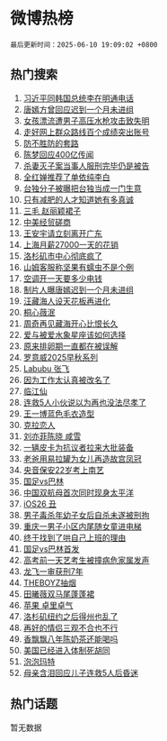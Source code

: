 # 微博热榜

`最后更新时间：2025-06-10 19:09:02 +0800`

## 热门搜索

1. [习近平同韩国总统李在明通电话](https://m.weibo.cn/search?containerid=100103type%3D1%26t%3D10%26q%3D%23%E4%B9%A0%E8%BF%91%E5%B9%B3%E5%90%8C%E9%9F%A9%E5%9B%BD%E6%80%BB%E7%BB%9F%E6%9D%8E%E5%9C%A8%E6%98%8E%E9%80%9A%E7%94%B5%E8%AF%9D%23&stream_entry_id=51&isnewpage=1&extparam=seat%3D1%26q%3D%2523%25E4%25B9%25A0%25E8%25BF%2591%25E5%25B9%25B3%25E5%2590%258C%25E9%259F%25A9%25E5%259B%25BD%25E6%2580%25BB%25E7%25BB%259F%25E6%259D%258E%25E5%259C%25A8%25E6%2598%258E%25E9%2580%259A%25E7%2594%25B5%25E8%25AF%259D%2523%26dgr%3D0%26cate%3D10103%26c_type%3D51%26pos%3D0%26filter_type%3Drealtimehot%26stream_entry_id%3D51%26display_time%3D1749553741%26pre_seqid%3D17495537412930055465)
1. [唐嫣方曾回应迟到一个月未进组](https://m.weibo.cn/search?containerid=100103type%3D1%26t%3D10%26q%3D%23%E5%94%90%E5%AB%A3%E6%96%B9%E6%9B%BE%E5%9B%9E%E5%BA%94%E8%BF%9F%E5%88%B0%E4%B8%80%E4%B8%AA%E6%9C%88%E6%9C%AA%E8%BF%9B%E7%BB%84%23&stream_entry_id=31&isnewpage=1&extparam=seat%3D1%26realpos%3D1%26band_rank%3D1%26cate%3D5001%26pos%3D0%26stream_entry_id%3D31%26flag%3D1%26lcate%3D5001%26q%3D%2523%25E5%2594%2590%25E5%25AB%25A3%25E6%2596%25B9%25E6%259B%25BE%25E5%259B%259E%25E5%25BA%2594%25E8%25BF%259F%25E5%2588%25B0%25E4%25B8%2580%25E4%25B8%25AA%25E6%259C%2588%25E6%259C%25AA%25E8%25BF%259B%25E7%25BB%2584%2523%26c_type%3D31%26filter_type%3Drealtimehot%26dgr%3D0%26display_time%3D1749553741%26pre_seqid%3D17495537412930055465)
1. [女孩漂流遭男子高压水枪攻击致失明](https://m.weibo.cn/search?containerid=100103type%3D1%26t%3D10%26q%3D%23%E5%A5%B3%E5%AD%A9%E6%BC%82%E6%B5%81%E9%81%AD%E7%94%B7%E5%AD%90%E9%AB%98%E5%8E%8B%E6%B0%B4%E6%9E%AA%E6%94%BB%E5%87%BB%E8%87%B4%E5%A4%B1%E6%98%8E%23&stream_entry_id=31&isnewpage=1&extparam=seat%3D1%26realpos%3D2%26band_rank%3D2%26cate%3D5001%26pos%3D1%26stream_entry_id%3D31%26flag%3D0%26lcate%3D5001%26q%3D%2523%25E5%25A5%25B3%25E5%25AD%25A9%25E6%25BC%2582%25E6%25B5%2581%25E9%2581%25AD%25E7%2594%25B7%25E5%25AD%2590%25E9%25AB%2598%25E5%258E%258B%25E6%25B0%25B4%25E6%259E%25AA%25E6%2594%25BB%25E5%2587%25BB%25E8%2587%25B4%25E5%25A4%25B1%25E6%2598%258E%2523%26c_type%3D31%26filter_type%3Drealtimehot%26dgr%3D0%26display_time%3D1749553741%26pre_seqid%3D17495537412930055465)
1. [走好网上群众路线百个成绩突出账号](https://m.weibo.cn/search?containerid=100103type%3D1%26t%3D10%26q%3D%23%E8%B5%B0%E5%A5%BD%E7%BD%91%E4%B8%8A%E7%BE%A4%E4%BC%97%E8%B7%AF%E7%BA%BF%E7%99%BE%E4%B8%AA%E6%88%90%E7%BB%A9%E7%AA%81%E5%87%BA%E8%B4%A6%E5%8F%B7%23&stream_entry_id=31&isnewpage=1&extparam=seat%3D1%26realpos%3D3%26band_rank%3D3%26cate%3D5001%26pos%3D2%26stream_entry_id%3D31%26flag%3D0%26lcate%3D5001%26q%3D%2523%25E8%25B5%25B0%25E5%25A5%25BD%25E7%25BD%2591%25E4%25B8%258A%25E7%25BE%25A4%25E4%25BC%2597%25E8%25B7%25AF%25E7%25BA%25BF%25E7%2599%25BE%25E4%25B8%25AA%25E6%2588%2590%25E7%25BB%25A9%25E7%25AA%2581%25E5%2587%25BA%25E8%25B4%25A6%25E5%258F%25B7%2523%26c_type%3D31%26filter_type%3Drealtimehot%26dgr%3D0%26display_time%3D1749553741%26pre_seqid%3D17495537412930055465)
1. [防不胜防的套路](https://m.weibo.cn/search?containerid=100103type%3D1%26t%3D10%26q%3D%23%E9%98%B2%E4%B8%8D%E8%83%9C%E9%98%B2%E7%9A%84%E5%A5%97%E8%B7%AF%23&stream_entry_id=31&isnewpage=1&extparam=seat%3D1%26q%3D%2523%25E9%2598%25B2%25E4%25B8%258D%25E8%2583%259C%25E9%2598%25B2%25E7%259A%2584%25E5%25A5%2597%25E8%25B7%25AF%2523%26band_rank%3D4%26topic_ad%3D1%26adid%3D289416%26pos%3D3%26stream_entry_id%3D31%26is_ad_pos%3D1%26lcate%3D5001%26c_type%3D31%26cate%3D5001%26filter_type%3Drealtimehot%26dgr%3D0%26display_time%3D1749553741%26pre_seqid%3D17495537412930055465)
1. [陈梦回应400亿传闻](https://m.weibo.cn/search?containerid=100103type%3D1%26t%3D10%26q%3D%23%E9%99%88%E6%A2%A6%E5%9B%9E%E5%BA%94400%E4%BA%BF%E4%BC%A0%E9%97%BB%23&stream_entry_id=31&isnewpage=1&extparam=seat%3D1%26realpos%3D4%26band_rank%3D4%26cate%3D5001%26pos%3D4%26stream_entry_id%3D31%26flag%3D0%26lcate%3D5001%26q%3D%2523%25E9%2599%2588%25E6%25A2%25A6%25E5%259B%259E%25E5%25BA%2594400%25E4%25BA%25BF%25E4%25BC%25A0%25E9%2597%25BB%2523%26c_type%3D31%26filter_type%3Drealtimehot%26dgr%3D0%26display_time%3D1749553741%26pre_seqid%3D17495537412930055465)
1. [杀妻灭子案当事人服刑完毕仍是被告](https://m.weibo.cn/search?containerid=100103type%3D1%26t%3D10%26q%3D%23%E6%9D%80%E5%A6%BB%E7%81%AD%E5%AD%90%E6%A1%88%E5%BD%93%E4%BA%8B%E4%BA%BA%E6%9C%8D%E5%88%91%E5%AE%8C%E6%AF%95%E4%BB%8D%E6%98%AF%E8%A2%AB%E5%91%8A%23&stream_entry_id=31&isnewpage=1&extparam=seat%3D1%26realpos%3D5%26band_rank%3D5%26cate%3D5001%26pos%3D5%26stream_entry_id%3D31%26flag%3D0%26lcate%3D5001%26q%3D%2523%25E6%259D%2580%25E5%25A6%25BB%25E7%2581%25AD%25E5%25AD%2590%25E6%25A1%2588%25E5%25BD%2593%25E4%25BA%258B%25E4%25BA%25BA%25E6%259C%258D%25E5%2588%2591%25E5%25AE%258C%25E6%25AF%2595%25E4%25BB%258D%25E6%2598%25AF%25E8%25A2%25AB%25E5%2591%258A%2523%26c_type%3D31%26filter_type%3Drealtimehot%26dgr%3D0%26display_time%3D1749553741%26pre_seqid%3D17495537412930055465)
1. [全红婵推荐了单依纯李白](https://m.weibo.cn/search?containerid=100103type%3D1%26t%3D10%26q%3D%23%E5%85%A8%E7%BA%A2%E5%A9%B5%E6%8E%A8%E8%8D%90%E4%BA%86%E5%8D%95%E4%BE%9D%E7%BA%AF%E6%9D%8E%E7%99%BD%23&stream_entry_id=31&isnewpage=1&extparam=seat%3D1%26realpos%3D6%26band_rank%3D6%26cate%3D5001%26pos%3D6%26stream_entry_id%3D31%26flag%3D1%26lcate%3D5001%26q%3D%2523%25E5%2585%25A8%25E7%25BA%25A2%25E5%25A9%25B5%25E6%258E%25A8%25E8%258D%2590%25E4%25BA%2586%25E5%258D%2595%25E4%25BE%259D%25E7%25BA%25AF%25E6%259D%258E%25E7%2599%25BD%2523%26c_type%3D31%26filter_type%3Drealtimehot%26dgr%3D0%26display_time%3D1749553741%26pre_seqid%3D17495537412930055465)
1. [台独分子被曝把台独当成一门生意](https://m.weibo.cn/search?containerid=100103type%3D1%26t%3D10%26q%3D%23%E5%8F%B0%E7%8B%AC%E5%88%86%E5%AD%90%E8%A2%AB%E6%9B%9D%E6%8A%8A%E5%8F%B0%E7%8B%AC%E5%BD%93%E6%88%90%E4%B8%80%E9%97%A8%E7%94%9F%E6%84%8F%23&stream_entry_id=31&isnewpage=1&extparam=seat%3D1%26realpos%3D7%26band_rank%3D7%26cate%3D5001%26pos%3D7%26stream_entry_id%3D31%26flag%3D1%26lcate%3D5001%26q%3D%2523%25E5%258F%25B0%25E7%258B%25AC%25E5%2588%2586%25E5%25AD%2590%25E8%25A2%25AB%25E6%259B%259D%25E6%258A%258A%25E5%258F%25B0%25E7%258B%25AC%25E5%25BD%2593%25E6%2588%2590%25E4%25B8%2580%25E9%2597%25A8%25E7%2594%259F%25E6%2584%258F%2523%26c_type%3D31%26filter_type%3Drealtimehot%26dgr%3D0%26display_time%3D1749553741%26pre_seqid%3D17495537412930055465)
1. [只有减肥的人才知道她有多真诚](https://m.weibo.cn/search?containerid=100103type%3D1%26t%3D10%26q%3D%E5%8F%AA%E6%9C%89%E5%87%8F%E8%82%A5%E7%9A%84%E4%BA%BA%E6%89%8D%E7%9F%A5%E9%81%93%E5%A5%B9%E6%9C%89%E5%A4%9A%E7%9C%9F%E8%AF%9A&stream_entry_id=31&isnewpage=1&extparam=seat%3D1%26realpos%3D8%26band_rank%3D8%26cate%3D5001%26pos%3D8%26stream_entry_id%3D31%26flag%3D0%26lcate%3D5001%26q%3D%25E5%258F%25AA%25E6%259C%2589%25E5%2587%258F%25E8%2582%25A5%25E7%259A%2584%25E4%25BA%25BA%25E6%2589%258D%25E7%259F%25A5%25E9%2581%2593%25E5%25A5%25B9%25E6%259C%2589%25E5%25A4%259A%25E7%259C%259F%25E8%25AF%259A%26c_type%3D31%26filter_type%3Drealtimehot%26dgr%3D0%26display_time%3D1749553741%26pre_seqid%3D17495537412930055465)
1. [三毛 赵丽颖裙子](https://m.weibo.cn/search?containerid=100103type%3D1%26t%3D10%26q%3D%E4%B8%89%E6%AF%9B+%E8%B5%B5%E4%B8%BD%E9%A2%96%E8%A3%99%E5%AD%90&stream_entry_id=31&isnewpage=1&extparam=seat%3D1%26realpos%3D9%26band_rank%3D9%26cate%3D5001%26pos%3D9%26stream_entry_id%3D31%26flag%3D0%26lcate%3D5001%26q%3D%25E4%25B8%2589%25E6%25AF%259B%2520%25E8%25B5%25B5%25E4%25B8%25BD%25E9%25A2%2596%25E8%25A3%2599%25E5%25AD%2590%26c_type%3D31%26filter_type%3Drealtimehot%26dgr%3D0%26display_time%3D1749553741%26pre_seqid%3D17495537412930055465)
1. [中美经贸磋商](https://m.weibo.cn/search?containerid=100103type%3D1%26t%3D10%26q%3D%23%E4%B8%AD%E7%BE%8E%E7%BB%8F%E8%B4%B8%E7%A3%8B%E5%95%86%23&stream_entry_id=31&isnewpage=1&extparam=seat%3D1%26realpos%3D10%26band_rank%3D10%26cate%3D5001%26pos%3D10%26stream_entry_id%3D31%26flag%3D0%26lcate%3D5001%26q%3D%2523%25E4%25B8%25AD%25E7%25BE%258E%25E7%25BB%258F%25E8%25B4%25B8%25E7%25A3%258B%25E5%2595%2586%2523%26c_type%3D31%26filter_type%3Drealtimehot%26dgr%3D0%26display_time%3D1749553741%26pre_seqid%3D17495537412930055465)
1. [王安宇请立刻离开广东](https://m.weibo.cn/search?containerid=100103type%3D1%26t%3D10%26q%3D%E7%8E%8B%E5%AE%89%E5%AE%87%E8%AF%B7%E7%AB%8B%E5%88%BB%E7%A6%BB%E5%BC%80%E5%B9%BF%E4%B8%9C&stream_entry_id=31&isnewpage=1&extparam=seat%3D1%26realpos%3D11%26band_rank%3D11%26cate%3D5001%26pos%3D11%26stream_entry_id%3D31%26flag%3D2%26lcate%3D5001%26q%3D%25E7%258E%258B%25E5%25AE%2589%25E5%25AE%2587%25E8%25AF%25B7%25E7%25AB%258B%25E5%2588%25BB%25E7%25A6%25BB%25E5%25BC%2580%25E5%25B9%25BF%25E4%25B8%259C%26c_type%3D31%26filter_type%3Drealtimehot%26dgr%3D0%26display_time%3D1749553741%26pre_seqid%3D17495537412930055465)
1. [上海月薪27000一天的花销](https://m.weibo.cn/search?containerid=100103type%3D1%26t%3D10%26q%3D%E4%B8%8A%E6%B5%B7%E6%9C%88%E8%96%AA27000%E4%B8%80%E5%A4%A9%E7%9A%84%E8%8A%B1%E9%94%80&stream_entry_id=31&isnewpage=1&extparam=seat%3D1%26realpos%3D12%26band_rank%3D12%26cate%3D5001%26pos%3D12%26stream_entry_id%3D31%26flag%3D2%26lcate%3D5001%26q%3D%25E4%25B8%258A%25E6%25B5%25B7%25E6%259C%2588%25E8%2596%25AA27000%25E4%25B8%2580%25E5%25A4%25A9%25E7%259A%2584%25E8%258A%25B1%25E9%2594%2580%26c_type%3D31%26filter_type%3Drealtimehot%26dgr%3D0%26display_time%3D1749553741%26pre_seqid%3D17495537412930055465)
1. [洛杉矶市中心彻底疯了](https://m.weibo.cn/search?containerid=100103type%3D1%26t%3D10%26q%3D%E6%B4%9B%E6%9D%89%E7%9F%B6%E5%B8%82%E4%B8%AD%E5%BF%83%E5%BD%BB%E5%BA%95%E7%96%AF%E4%BA%86&stream_entry_id=31&isnewpage=1&extparam=seat%3D1%26realpos%3D13%26band_rank%3D13%26cate%3D5001%26pos%3D13%26stream_entry_id%3D31%26flag%3D0%26lcate%3D5001%26q%3D%25E6%25B4%259B%25E6%259D%2589%25E7%259F%25B6%25E5%25B8%2582%25E4%25B8%25AD%25E5%25BF%2583%25E5%25BD%25BB%25E5%25BA%2595%25E7%2596%25AF%25E4%25BA%2586%26c_type%3D31%26filter_type%3Drealtimehot%26dgr%3D0%26display_time%3D1749553741%26pre_seqid%3D17495537412930055465)
1. [山姆客服称坚果有蠕虫不是个例](https://m.weibo.cn/search?containerid=100103type%3D1%26t%3D10%26q%3D%23%E5%B1%B1%E5%A7%86%E5%AE%A2%E6%9C%8D%E7%A7%B0%E5%9D%9A%E6%9E%9C%E6%9C%89%E8%A0%95%E8%99%AB%E4%B8%8D%E6%98%AF%E4%B8%AA%E4%BE%8B%23&stream_entry_id=31&isnewpage=1&extparam=seat%3D1%26realpos%3D14%26band_rank%3D14%26cate%3D5001%26pos%3D14%26stream_entry_id%3D31%26flag%3D1%26lcate%3D5001%26q%3D%2523%25E5%25B1%25B1%25E5%25A7%2586%25E5%25AE%25A2%25E6%259C%258D%25E7%25A7%25B0%25E5%259D%259A%25E6%259E%259C%25E6%259C%2589%25E8%25A0%2595%25E8%2599%25AB%25E4%25B8%258D%25E6%2598%25AF%25E4%25B8%25AA%25E4%25BE%258B%2523%26c_type%3D31%26filter_type%3Drealtimehot%26dgr%3D0%26display_time%3D1749553741%26pre_seqid%3D17495537412930055465)
1. [空调开一天要多少电钱](https://m.weibo.cn/search?containerid=100103type%3D1%26t%3D10%26q%3D%23%E7%A9%BA%E8%B0%83%E5%BC%80%E4%B8%80%E5%A4%A9%E8%A6%81%E5%A4%9A%E5%B0%91%E7%94%B5%E9%92%B1%23&stream_entry_id=31&isnewpage=1&extparam=seat%3D1%26realpos%3D15%26band_rank%3D15%26cate%3D5001%26pos%3D15%26stream_entry_id%3D31%26flag%3D1%26q%3D%2523%25E7%25A9%25BA%25E8%25B0%2583%25E5%25BC%2580%25E4%25B8%2580%25E5%25A4%25A9%25E8%25A6%2581%25E5%25A4%259A%25E5%25B0%2591%25E7%2594%25B5%25E9%2592%25B1%2523%26is_ai_ask%3D1%26lcate%3D5001%26c_type%3D31%26filter_type%3Drealtimehot%26dgr%3D0%26display_time%3D1749553741%26pre_seqid%3D17495537412930055465)
1. [制片人曝唐嫣迟到一个月未进组](https://m.weibo.cn/search?containerid=100103type%3D1%26t%3D10%26q%3D%23%E5%88%B6%E7%89%87%E4%BA%BA%E6%9B%9D%E5%94%90%E5%AB%A3%E8%BF%9F%E5%88%B0%E4%B8%80%E4%B8%AA%E6%9C%88%E6%9C%AA%E8%BF%9B%E7%BB%84%23&stream_entry_id=31&isnewpage=1&extparam=seat%3D1%26realpos%3D16%26band_rank%3D16%26cate%3D5001%26pos%3D16%26stream_entry_id%3D31%26flag%3D2%26lcate%3D5001%26q%3D%2523%25E5%2588%25B6%25E7%2589%2587%25E4%25BA%25BA%25E6%259B%259D%25E5%2594%2590%25E5%25AB%25A3%25E8%25BF%259F%25E5%2588%25B0%25E4%25B8%2580%25E4%25B8%25AA%25E6%259C%2588%25E6%259C%25AA%25E8%25BF%259B%25E7%25BB%2584%2523%26c_type%3D31%26filter_type%3Drealtimehot%26dgr%3D0%26display_time%3D1749553741%26pre_seqid%3D17495537412930055465)
1. [汪藏海人设天花板再进化](https://m.weibo.cn/search?containerid=100103type%3D1%26t%3D10%26q%3D%E6%B1%AA%E8%97%8F%E6%B5%B7%E4%BA%BA%E8%AE%BE%E5%A4%A9%E8%8A%B1%E6%9D%BF%E5%86%8D%E8%BF%9B%E5%8C%96&stream_entry_id=31&isnewpage=1&extparam=seat%3D1%26realpos%3D17%26band_rank%3D17%26cate%3D5001%26pos%3D17%26stream_entry_id%3D31%26flag%3D1%26lcate%3D5001%26q%3D%25E6%25B1%25AA%25E8%2597%258F%25E6%25B5%25B7%25E4%25BA%25BA%25E8%25AE%25BE%25E5%25A4%25A9%25E8%258A%25B1%25E6%259D%25BF%25E5%2586%258D%25E8%25BF%259B%25E5%258C%2596%26c_type%3D31%26filter_type%3Drealtimehot%26dgr%3D0%26display_time%3D1749553741%26pre_seqid%3D17495537412930055465)
1. [桐心薇泯](https://m.weibo.cn/search?containerid=100103type%3D1%26t%3D10%26q%3D%E6%A1%90%E5%BF%83%E8%96%87%E6%B3%AF&stream_entry_id=31&isnewpage=1&extparam=seat%3D1%26realpos%3D18%26band_rank%3D18%26cate%3D5001%26pos%3D18%26stream_entry_id%3D31%26flag%3D1%26lcate%3D5001%26q%3D%25E6%25A1%2590%25E5%25BF%2583%25E8%2596%2587%25E6%25B3%25AF%26c_type%3D31%26filter_type%3Drealtimehot%26dgr%3D0%26display_time%3D1749553741%26pre_seqid%3D17495537412930055465)
1. [周奇再见藏海开心比恨长久](https://m.weibo.cn/search?containerid=100103type%3D1%26t%3D10%26q%3D%E5%91%A8%E5%A5%87%E5%86%8D%E8%A7%81%E8%97%8F%E6%B5%B7%E5%BC%80%E5%BF%83%E6%AF%94%E6%81%A8%E9%95%BF%E4%B9%85&stream_entry_id=31&isnewpage=1&extparam=seat%3D1%26realpos%3D19%26band_rank%3D19%26cate%3D5001%26pos%3D19%26stream_entry_id%3D31%26flag%3D1%26lcate%3D5001%26q%3D%25E5%2591%25A8%25E5%25A5%2587%25E5%2586%258D%25E8%25A7%2581%25E8%2597%258F%25E6%25B5%25B7%25E5%25BC%2580%25E5%25BF%2583%25E6%25AF%2594%25E6%2581%25A8%25E9%2595%25BF%25E4%25B9%2585%26c_type%3D31%26filter_type%3Drealtimehot%26dgr%3D0%26display_time%3D1749553741%26pre_seqid%3D17495537412930055465)
1. [爱与被爱水象星座该如何选择](https://m.weibo.cn/search?containerid=100103type%3D1%26t%3D10%26q%3D%E7%88%B1%E4%B8%8E%E8%A2%AB%E7%88%B1%E6%B0%B4%E8%B1%A1%E6%98%9F%E5%BA%A7%E8%AF%A5%E5%A6%82%E4%BD%95%E9%80%89%E6%8B%A9&stream_entry_id=31&isnewpage=1&extparam=seat%3D1%26realpos%3D20%26band_rank%3D20%26cate%3D5001%26pos%3D20%26stream_entry_id%3D31%26flag%3D1%26q%3D%25E7%2588%25B1%25E4%25B8%258E%25E8%25A2%25AB%25E7%2588%25B1%25E6%25B0%25B4%25E8%25B1%25A1%25E6%2598%259F%25E5%25BA%25A7%25E8%25AF%25A5%25E5%25A6%2582%25E4%25BD%2595%25E9%2580%2589%25E6%258B%25A9%26is_ai_ask%3D1%26lcate%3D5001%26c_type%3D31%26filter_type%3Drealtimehot%26dgr%3D0%26display_time%3D1749553741%26pre_seqid%3D17495537412930055465)
1. [原来排卵期一直都在被误解](https://m.weibo.cn/search?containerid=100103type%3D1%26t%3D10%26q%3D%E5%8E%9F%E6%9D%A5%E6%8E%92%E5%8D%B5%E6%9C%9F%E4%B8%80%E7%9B%B4%E9%83%BD%E5%9C%A8%E8%A2%AB%E8%AF%AF%E8%A7%A3&stream_entry_id=31&isnewpage=1&extparam=seat%3D1%26realpos%3D21%26band_rank%3D21%26cate%3D5001%26pos%3D21%26stream_entry_id%3D31%26flag%3D2%26lcate%3D5001%26q%3D%25E5%258E%259F%25E6%259D%25A5%25E6%258E%2592%25E5%258D%25B5%25E6%259C%259F%25E4%25B8%2580%25E7%259B%25B4%25E9%2583%25BD%25E5%259C%25A8%25E8%25A2%25AB%25E8%25AF%25AF%25E8%25A7%25A3%26c_type%3D31%26filter_type%3Drealtimehot%26dgr%3D0%26display_time%3D1749553741%26pre_seqid%3D17495537412930055465)
1. [罗意威2025早秋系列](https://m.weibo.cn/search?containerid=100103type%3D1%26t%3D10%26q%3D%23%E7%BD%97%E6%84%8F%E5%A8%812025%E6%97%A9%E7%A7%8B%E7%B3%BB%E5%88%97%23&stream_entry_id=31&isnewpage=1&extparam=seat%3D1%26realpos%3D22%26band_rank%3D22%26cate%3D5001%26pos%3D22%26stream_entry_id%3D31%26flag%3D1%26lcate%3D5001%26q%3D%2523%25E7%25BD%2597%25E6%2584%258F%25E5%25A8%25812025%25E6%2597%25A9%25E7%25A7%258B%25E7%25B3%25BB%25E5%2588%2597%2523%26c_type%3D31%26filter_type%3Drealtimehot%26dgr%3D0%26display_time%3D1749553741%26pre_seqid%3D17495537412930055465)
1. [Labubu 张飞](https://m.weibo.cn/search?containerid=100103type%3D1%26t%3D10%26q%3DLabubu+%E5%BC%A0%E9%A3%9E&stream_entry_id=31&isnewpage=1&extparam=seat%3D1%26realpos%3D23%26band_rank%3D23%26cate%3D5001%26pos%3D23%26stream_entry_id%3D31%26flag%3D0%26lcate%3D5001%26q%3DLabubu%2520%25E5%25BC%25A0%25E9%25A3%259E%26c_type%3D31%26filter_type%3Drealtimehot%26dgr%3D0%26display_time%3D1749553741%26pre_seqid%3D17495537412930055465)
1. [因为工作太认真被改名了](https://m.weibo.cn/search?containerid=100103type%3D1%26t%3D10%26q%3D%E5%9B%A0%E4%B8%BA%E5%B7%A5%E4%BD%9C%E5%A4%AA%E8%AE%A4%E7%9C%9F%E8%A2%AB%E6%94%B9%E5%90%8D%E4%BA%86&stream_entry_id=31&isnewpage=1&extparam=seat%3D1%26realpos%3D24%26band_rank%3D24%26cate%3D5001%26pos%3D24%26stream_entry_id%3D31%26flag%3D1%26lcate%3D5001%26q%3D%25E5%259B%25A0%25E4%25B8%25BA%25E5%25B7%25A5%25E4%25BD%259C%25E5%25A4%25AA%25E8%25AE%25A4%25E7%259C%259F%25E8%25A2%25AB%25E6%2594%25B9%25E5%2590%258D%25E4%25BA%2586%26c_type%3D31%26filter_type%3Drealtimehot%26dgr%3D0%26display_time%3D1749553741%26pre_seqid%3D17495537412930055465)
1. [临江仙](https://m.weibo.cn/search?containerid=100103type%3D1%26t%3D10%26q%3D%E4%B8%B4%E6%B1%9F%E4%BB%99&stream_entry_id=31&isnewpage=1&extparam=seat%3D1%26realpos%3D25%26band_rank%3D25%26cate%3D5001%26pos%3D25%26stream_entry_id%3D31%26flag%3D1%26lcate%3D5001%26q%3D%25E4%25B8%25B4%25E6%25B1%259F%25E4%25BB%2599%26c_type%3D31%26filter_type%3Drealtimehot%26dgr%3D0%26display_time%3D1749553741%26pre_seqid%3D17495537412930055465)
1. [连救5人小伙说以为再也没法尽孝了](https://m.weibo.cn/search?containerid=100103type%3D1%26t%3D10%26q%3D%23%E8%BF%9E%E6%95%915%E4%BA%BA%E5%B0%8F%E4%BC%99%E8%AF%B4%E4%BB%A5%E4%B8%BA%E5%86%8D%E4%B9%9F%E6%B2%A1%E6%B3%95%E5%B0%BD%E5%AD%9D%E4%BA%86%23&stream_entry_id=31&isnewpage=1&extparam=seat%3D1%26realpos%3D26%26band_rank%3D26%26cate%3D5001%26pos%3D26%26stream_entry_id%3D31%26flag%3D1%26lcate%3D5001%26q%3D%2523%25E8%25BF%259E%25E6%2595%25915%25E4%25BA%25BA%25E5%25B0%258F%25E4%25BC%2599%25E8%25AF%25B4%25E4%25BB%25A5%25E4%25B8%25BA%25E5%2586%258D%25E4%25B9%259F%25E6%25B2%25A1%25E6%25B3%2595%25E5%25B0%25BD%25E5%25AD%259D%25E4%25BA%2586%2523%26c_type%3D31%26filter_type%3Drealtimehot%26dgr%3D0%26display_time%3D1749553741%26pre_seqid%3D17495537412930055465)
1. [王一博蓝色毛衣造型](https://m.weibo.cn/search?containerid=100103type%3D1%26t%3D10%26q%3D%23%E7%8E%8B%E4%B8%80%E5%8D%9A%E8%93%9D%E8%89%B2%E6%AF%9B%E8%A1%A3%E9%80%A0%E5%9E%8B%23&stream_entry_id=31&isnewpage=1&extparam=seat%3D1%26realpos%3D27%26band_rank%3D27%26cate%3D5001%26pos%3D27%26stream_entry_id%3D31%26flag%3D1%26lcate%3D5001%26q%3D%2523%25E7%258E%258B%25E4%25B8%2580%25E5%258D%259A%25E8%2593%259D%25E8%2589%25B2%25E6%25AF%259B%25E8%25A1%25A3%25E9%2580%25A0%25E5%259E%258B%2523%26c_type%3D31%26filter_type%3Drealtimehot%26dgr%3D0%26display_time%3D1749553741%26pre_seqid%3D17495537412930055465)
1. [克拉恋人](https://m.weibo.cn/search?containerid=100103type%3D1%26t%3D10%26q%3D%E5%85%8B%E6%8B%89%E6%81%8B%E4%BA%BA&stream_entry_id=31&isnewpage=1&extparam=seat%3D1%26realpos%3D28%26band_rank%3D28%26cate%3D5001%26pos%3D28%26stream_entry_id%3D31%26flag%3D0%26lcate%3D5001%26q%3D%25E5%2585%258B%25E6%258B%2589%25E6%2581%258B%25E4%25BA%25BA%26c_type%3D31%26filter_type%3Drealtimehot%26dgr%3D0%26display_time%3D1749553741%26pre_seqid%3D17495537412930055465)
1. [刘亦菲陈晓 咸雪](https://m.weibo.cn/search?containerid=100103type%3D1%26t%3D10%26q%3D%E5%88%98%E4%BA%A6%E8%8F%B2%E9%99%88%E6%99%93+%E5%92%B8%E9%9B%AA&stream_entry_id=31&isnewpage=1&extparam=seat%3D1%26realpos%3D29%26band_rank%3D29%26cate%3D5001%26pos%3D29%26stream_entry_id%3D31%26flag%3D0%26lcate%3D5001%26q%3D%25E5%2588%2598%25E4%25BA%25A6%25E8%258F%25B2%25E9%2599%2588%25E6%2599%2593%2520%25E5%2592%25B8%25E9%259B%25AA%26c_type%3D31%26filter_type%3Drealtimehot%26dgr%3D0%26display_time%3D1749553741%26pre_seqid%3D17495537412930055465)
1. [一辆皮卡为抗议者拉来大批装备](https://m.weibo.cn/search?containerid=100103type%3D1%26t%3D10%26q%3D%E4%B8%80%E8%BE%86%E7%9A%AE%E5%8D%A1%E4%B8%BA%E6%8A%97%E8%AE%AE%E8%80%85%E6%8B%89%E6%9D%A5%E5%A4%A7%E6%89%B9%E8%A3%85%E5%A4%87&stream_entry_id=31&isnewpage=1&extparam=seat%3D1%26realpos%3D30%26band_rank%3D30%26cate%3D5001%26pos%3D30%26stream_entry_id%3D31%26flag%3D1%26lcate%3D5001%26q%3D%25E4%25B8%2580%25E8%25BE%2586%25E7%259A%25AE%25E5%258D%25A1%25E4%25B8%25BA%25E6%258A%2597%25E8%25AE%25AE%25E8%2580%2585%25E6%258B%2589%25E6%259D%25A5%25E5%25A4%25A7%25E6%2589%25B9%25E8%25A3%2585%25E5%25A4%2587%26c_type%3D31%26filter_type%3Drealtimehot%26dgr%3D0%26display_time%3D1749553741%26pre_seqid%3D17495537412930055465)
1. [老爸用易拉罐为女儿再造故宫凤冠](https://m.weibo.cn/search?containerid=100103type%3D1%26t%3D10%26q%3D%23%E8%80%81%E7%88%B8%E7%94%A8%E6%98%93%E6%8B%89%E7%BD%90%E4%B8%BA%E5%A5%B3%E5%84%BF%E5%86%8D%E9%80%A0%E6%95%85%E5%AE%AB%E5%87%A4%E5%86%A0%23&stream_entry_id=31&isnewpage=1&extparam=seat%3D1%26realpos%3D31%26band_rank%3D31%26cate%3D5001%26pos%3D31%26stream_entry_id%3D31%26flag%3D32768%26lcate%3D5001%26q%3D%2523%25E8%2580%2581%25E7%2588%25B8%25E7%2594%25A8%25E6%2598%2593%25E6%258B%2589%25E7%25BD%2590%25E4%25B8%25BA%25E5%25A5%25B3%25E5%2584%25BF%25E5%2586%258D%25E9%2580%25A0%25E6%2595%2585%25E5%25AE%25AB%25E5%2587%25A4%25E5%2586%25A0%2523%26c_type%3D31%26filter_type%3Drealtimehot%26dgr%3D0%26display_time%3D1749553741%26pre_seqid%3D17495537412930055465)
1. [央音保安22岁考上南艺](https://m.weibo.cn/search?containerid=100103type%3D1%26t%3D10%26q%3D%23%E5%A4%AE%E9%9F%B3%E4%BF%9D%E5%AE%8922%E5%B2%81%E8%80%83%E4%B8%8A%E5%8D%97%E8%89%BA%23&stream_entry_id=31&isnewpage=1&extparam=seat%3D1%26realpos%3D32%26band_rank%3D32%26cate%3D5001%26pos%3D32%26stream_entry_id%3D31%26flag%3D1%26lcate%3D5001%26q%3D%2523%25E5%25A4%25AE%25E9%259F%25B3%25E4%25BF%259D%25E5%25AE%258922%25E5%25B2%2581%25E8%2580%2583%25E4%25B8%258A%25E5%258D%2597%25E8%2589%25BA%2523%26c_type%3D31%26filter_type%3Drealtimehot%26dgr%3D0%26display_time%3D1749553741%26pre_seqid%3D17495537412930055465)
1. [国足vs巴林](https://m.weibo.cn/search?containerid=100103type%3D1%26t%3D10%26q%3D%23%E5%9B%BD%E8%B6%B3vs%E5%B7%B4%E6%9E%97%23&stream_entry_id=31&isnewpage=1&extparam=seat%3D1%26realpos%3D33%26band_rank%3D33%26cate%3D5001%26pos%3D33%26stream_entry_id%3D31%26flag%3D1%26lcate%3D5001%26q%3D%2523%25E5%259B%25BD%25E8%25B6%25B3vs%25E5%25B7%25B4%25E6%259E%2597%2523%26c_type%3D31%26filter_type%3Drealtimehot%26dgr%3D0%26display_time%3D1749553741%26pre_seqid%3D17495537412930055465)
1. [中国双航母首次同时现身太平洋](https://m.weibo.cn/search?containerid=100103type%3D1%26t%3D10%26q%3D%23%E4%B8%AD%E5%9B%BD%E5%8F%8C%E8%88%AA%E6%AF%8D%E9%A6%96%E6%AC%A1%E5%90%8C%E6%97%B6%E7%8E%B0%E8%BA%AB%E5%A4%AA%E5%B9%B3%E6%B4%8B%23&stream_entry_id=31&isnewpage=1&extparam=seat%3D1%26realpos%3D34%26band_rank%3D34%26cate%3D5001%26pos%3D34%26stream_entry_id%3D31%26flag%3D0%26lcate%3D5001%26q%3D%2523%25E4%25B8%25AD%25E5%259B%25BD%25E5%258F%258C%25E8%2588%25AA%25E6%25AF%258D%25E9%25A6%2596%25E6%25AC%25A1%25E5%2590%258C%25E6%2597%25B6%25E7%258E%25B0%25E8%25BA%25AB%25E5%25A4%25AA%25E5%25B9%25B3%25E6%25B4%258B%2523%26c_type%3D31%26filter_type%3Drealtimehot%26dgr%3D0%26display_time%3D1749553741%26pre_seqid%3D17495537412930055465)
1. [iOS26 丑](https://m.weibo.cn/search?containerid=100103type%3D1%26t%3D10%26q%3DiOS26+%E4%B8%91&stream_entry_id=31&isnewpage=1&extparam=seat%3D1%26realpos%3D35%26band_rank%3D35%26cate%3D5001%26pos%3D35%26stream_entry_id%3D31%26flag%3D0%26lcate%3D5001%26q%3DiOS26%2520%25E4%25B8%2591%26c_type%3D31%26filter_type%3Drealtimehot%26dgr%3D0%26display_time%3D1749553741%26pre_seqid%3D17495537412930055465)
1. [男子毒杀年幼子女后自杀未遂被刑拘](https://m.weibo.cn/search?containerid=100103type%3D1%26t%3D10%26q%3D%23%E7%94%B7%E5%AD%90%E6%AF%92%E6%9D%80%E5%B9%B4%E5%B9%BC%E5%AD%90%E5%A5%B3%E5%90%8E%E8%87%AA%E6%9D%80%E6%9C%AA%E9%81%82%E8%A2%AB%E5%88%91%E6%8B%98%23&stream_entry_id=31&isnewpage=1&extparam=seat%3D1%26realpos%3D36%26band_rank%3D36%26cate%3D5001%26pos%3D36%26stream_entry_id%3D31%26flag%3D0%26lcate%3D5001%26q%3D%2523%25E7%2594%25B7%25E5%25AD%2590%25E6%25AF%2592%25E6%259D%2580%25E5%25B9%25B4%25E5%25B9%25BC%25E5%25AD%2590%25E5%25A5%25B3%25E5%2590%258E%25E8%2587%25AA%25E6%259D%2580%25E6%259C%25AA%25E9%2581%2582%25E8%25A2%25AB%25E5%2588%2591%25E6%258B%2598%2523%26c_type%3D31%26filter_type%3Drealtimehot%26dgr%3D0%26display_time%3D1749553741%26pre_seqid%3D17495537412930055465)
1. [重庆一男子小区内尾随女童进电梯](https://m.weibo.cn/search?containerid=100103type%3D1%26t%3D10%26q%3D%23%E9%87%8D%E5%BA%86%E4%B8%80%E7%94%B7%E5%AD%90%E5%B0%8F%E5%8C%BA%E5%86%85%E5%B0%BE%E9%9A%8F%E5%A5%B3%E7%AB%A5%E8%BF%9B%E7%94%B5%E6%A2%AF%23&stream_entry_id=31&isnewpage=1&extparam=seat%3D1%26realpos%3D37%26band_rank%3D37%26cate%3D5001%26pos%3D37%26stream_entry_id%3D31%26flag%3D0%26lcate%3D5001%26q%3D%2523%25E9%2587%258D%25E5%25BA%2586%25E4%25B8%2580%25E7%2594%25B7%25E5%25AD%2590%25E5%25B0%258F%25E5%258C%25BA%25E5%2586%2585%25E5%25B0%25BE%25E9%259A%258F%25E5%25A5%25B3%25E7%25AB%25A5%25E8%25BF%259B%25E7%2594%25B5%25E6%25A2%25AF%2523%26c_type%3D31%26filter_type%3Drealtimehot%26dgr%3D0%26display_time%3D1749553741%26pre_seqid%3D17495537412930055465)
1. [终于找到了哄自己上班的理由](https://m.weibo.cn/search?containerid=100103type%3D1%26t%3D10%26q%3D%E7%BB%88%E4%BA%8E%E6%89%BE%E5%88%B0%E4%BA%86%E5%93%84%E8%87%AA%E5%B7%B1%E4%B8%8A%E7%8F%AD%E7%9A%84%E7%90%86%E7%94%B1&stream_entry_id=31&isnewpage=1&extparam=seat%3D1%26realpos%3D38%26band_rank%3D38%26cate%3D5001%26pos%3D38%26stream_entry_id%3D31%26flag%3D1%26lcate%3D5001%26q%3D%25E7%25BB%2588%25E4%25BA%258E%25E6%2589%25BE%25E5%2588%25B0%25E4%25BA%2586%25E5%2593%2584%25E8%2587%25AA%25E5%25B7%25B1%25E4%25B8%258A%25E7%258F%25AD%25E7%259A%2584%25E7%2590%2586%25E7%2594%25B1%26c_type%3D31%26filter_type%3Drealtimehot%26dgr%3D0%26display_time%3D1749553741%26pre_seqid%3D17495537412930055465)
1. [国足vs巴林首发](https://m.weibo.cn/search?containerid=100103type%3D1%26t%3D10%26q%3D%23%E5%9B%BD%E8%B6%B3vs%E5%B7%B4%E6%9E%97%E9%A6%96%E5%8F%91%23&stream_entry_id=31&isnewpage=1&extparam=seat%3D1%26realpos%3D39%26band_rank%3D39%26cate%3D5001%26pos%3D39%26stream_entry_id%3D31%26flag%3D1%26lcate%3D5001%26q%3D%2523%25E5%259B%25BD%25E8%25B6%25B3vs%25E5%25B7%25B4%25E6%259E%2597%25E9%25A6%2596%25E5%258F%2591%2523%26c_type%3D31%26filter_type%3Drealtimehot%26dgr%3D0%26display_time%3D1749553741%26pre_seqid%3D17495537412930055465)
1. [高考前一天艺考生被撞病危家属发声](https://m.weibo.cn/search?containerid=100103type%3D1%26t%3D10%26q%3D%E9%AB%98%E8%80%83%E5%89%8D%E4%B8%80%E5%A4%A9%E8%89%BA%E8%80%83%E7%94%9F%E8%A2%AB%E6%92%9E%E7%97%85%E5%8D%B1%E5%AE%B6%E5%B1%9E%E5%8F%91%E5%A3%B0&stream_entry_id=31&isnewpage=1&extparam=seat%3D1%26realpos%3D40%26band_rank%3D40%26cate%3D5001%26pos%3D40%26stream_entry_id%3D31%26flag%3D1%26lcate%3D5001%26q%3D%25E9%25AB%2598%25E8%2580%2583%25E5%2589%258D%25E4%25B8%2580%25E5%25A4%25A9%25E8%2589%25BA%25E8%2580%2583%25E7%2594%259F%25E8%25A2%25AB%25E6%2592%259E%25E7%2597%2585%25E5%258D%25B1%25E5%25AE%25B6%25E5%25B1%259E%25E5%258F%2591%25E5%25A3%25B0%26c_type%3D31%26filter_type%3Drealtimehot%26dgr%3D0%26display_time%3D1749553741%26pre_seqid%3D17495537412930055465)
1. [龙飞一审获刑7年](https://m.weibo.cn/search?containerid=100103type%3D1%26t%3D10%26q%3D%23%E9%BE%99%E9%A3%9E%E4%B8%80%E5%AE%A1%E8%8E%B7%E5%88%917%E5%B9%B4%23&stream_entry_id=31&isnewpage=1&extparam=seat%3D1%26realpos%3D41%26band_rank%3D41%26cate%3D5001%26pos%3D41%26stream_entry_id%3D31%26flag%3D1%26lcate%3D5001%26q%3D%2523%25E9%25BE%2599%25E9%25A3%259E%25E4%25B8%2580%25E5%25AE%25A1%25E8%258E%25B7%25E5%2588%25917%25E5%25B9%25B4%2523%26c_type%3D31%26filter_type%3Drealtimehot%26dgr%3D0%26display_time%3D1749553741%26pre_seqid%3D17495537412930055465)
1. [THEBOYZ抽烟](https://m.weibo.cn/search?containerid=100103type%3D1%26t%3D10%26q%3D%23THEBOYZ%E6%8A%BD%E7%83%9F%23&stream_entry_id=31&isnewpage=1&extparam=seat%3D1%26realpos%3D42%26band_rank%3D42%26cate%3D5001%26pos%3D42%26stream_entry_id%3D31%26flag%3D0%26lcate%3D5001%26q%3D%2523THEBOYZ%25E6%258A%25BD%25E7%2583%259F%2523%26c_type%3D31%26filter_type%3Drealtimehot%26dgr%3D0%26display_time%3D1749553741%26pre_seqid%3D17495537412930055465)
1. [田曦薇双马尾蓬蓬裙](https://m.weibo.cn/search?containerid=100103type%3D1%26t%3D10%26q%3D%23%E7%94%B0%E6%9B%A6%E8%96%87%E5%8F%8C%E9%A9%AC%E5%B0%BE%E8%93%AC%E8%93%AC%E8%A3%99%23&stream_entry_id=31&isnewpage=1&extparam=seat%3D1%26realpos%3D43%26band_rank%3D43%26cate%3D5001%26pos%3D43%26stream_entry_id%3D31%26flag%3D0%26lcate%3D5001%26q%3D%2523%25E7%2594%25B0%25E6%259B%25A6%25E8%2596%2587%25E5%258F%258C%25E9%25A9%25AC%25E5%25B0%25BE%25E8%2593%25AC%25E8%2593%25AC%25E8%25A3%2599%2523%26c_type%3D31%26filter_type%3Drealtimehot%26dgr%3D0%26display_time%3D1749553741%26pre_seqid%3D17495537412930055465)
1. [苹果 卓里卓气](https://m.weibo.cn/search?containerid=100103type%3D1%26t%3D10%26q%3D%E8%8B%B9%E6%9E%9C+%E5%8D%93%E9%87%8C%E5%8D%93%E6%B0%94&stream_entry_id=31&isnewpage=1&extparam=seat%3D1%26realpos%3D44%26band_rank%3D44%26cate%3D5001%26pos%3D44%26stream_entry_id%3D31%26flag%3D0%26lcate%3D5001%26q%3D%25E8%258B%25B9%25E6%259E%259C%2520%25E5%258D%2593%25E9%2587%258C%25E5%258D%2593%25E6%25B0%2594%26c_type%3D31%26filter_type%3Drealtimehot%26dgr%3D0%26display_time%3D1749553741%26pre_seqid%3D17495537412930055465)
1. [洛杉矶纽约之后得州也乱了](https://m.weibo.cn/search?containerid=100103type%3D1%26t%3D10%26q%3D%23%E6%B4%9B%E6%9D%89%E7%9F%B6%E7%BA%BD%E7%BA%A6%E4%B9%8B%E5%90%8E%E5%BE%97%E5%B7%9E%E4%B9%9F%E4%B9%B1%E4%BA%86%23&stream_entry_id=31&isnewpage=1&extparam=seat%3D1%26realpos%3D45%26band_rank%3D45%26cate%3D5001%26pos%3D45%26stream_entry_id%3D31%26flag%3D1%26lcate%3D5001%26q%3D%2523%25E6%25B4%259B%25E6%259D%2589%25E7%259F%25B6%25E7%25BA%25BD%25E7%25BA%25A6%25E4%25B9%258B%25E5%2590%258E%25E5%25BE%2597%25E5%25B7%259E%25E4%25B9%259F%25E4%25B9%25B1%25E4%25BA%2586%2523%26c_type%3D31%26filter_type%3Drealtimehot%26dgr%3D0%26display_time%3D1749553741%26pre_seqid%3D17495537412930055465)
1. [再好的情侣三观不合也不行](https://m.weibo.cn/search?containerid=100103type%3D1%26t%3D10%26q%3D%E5%86%8D%E5%A5%BD%E7%9A%84%E6%83%85%E4%BE%A3%E4%B8%89%E8%A7%82%E4%B8%8D%E5%90%88%E4%B9%9F%E4%B8%8D%E8%A1%8C&stream_entry_id=31&isnewpage=1&extparam=seat%3D1%26realpos%3D46%26band_rank%3D46%26cate%3D5001%26pos%3D46%26stream_entry_id%3D31%26flag%3D1%26lcate%3D5001%26q%3D%25E5%2586%258D%25E5%25A5%25BD%25E7%259A%2584%25E6%2583%2585%25E4%25BE%25A3%25E4%25B8%2589%25E8%25A7%2582%25E4%25B8%258D%25E5%2590%2588%25E4%25B9%259F%25E4%25B8%258D%25E8%25A1%258C%26c_type%3D31%26filter_type%3Drealtimehot%26dgr%3D0%26display_time%3D1749553741%26pre_seqid%3D17495537412930055465)
1. [香飘飘八年陈奶茶还能喝吗](https://m.weibo.cn/search?containerid=100103type%3D1%26t%3D10%26q%3D%23%E9%A6%99%E9%A3%98%E9%A3%98%E5%85%AB%E5%B9%B4%E9%99%88%E5%A5%B6%E8%8C%B6%E8%BF%98%E8%83%BD%E5%96%9D%E5%90%97%23&stream_entry_id=31&isnewpage=1&extparam=seat%3D1%26realpos%3D47%26band_rank%3D47%26cate%3D5001%26pos%3D47%26stream_entry_id%3D31%26flag%3D1%26lcate%3D5001%26q%3D%2523%25E9%25A6%2599%25E9%25A3%2598%25E9%25A3%2598%25E5%2585%25AB%25E5%25B9%25B4%25E9%2599%2588%25E5%25A5%25B6%25E8%258C%25B6%25E8%25BF%2598%25E8%2583%25BD%25E5%2596%259D%25E5%2590%2597%2523%26c_type%3D31%26filter_type%3Drealtimehot%26dgr%3D0%26display_time%3D1749553741%26pre_seqid%3D17495537412930055465)
1. [美国已经进入体制死胡同](https://m.weibo.cn/search?containerid=100103type%3D1%26t%3D10%26q%3D%23%E7%BE%8E%E5%9B%BD%E5%B7%B2%E7%BB%8F%E8%BF%9B%E5%85%A5%E4%BD%93%E5%88%B6%E6%AD%BB%E8%83%A1%E5%90%8C%23&stream_entry_id=31&isnewpage=1&extparam=seat%3D1%26realpos%3D48%26band_rank%3D48%26cate%3D5001%26pos%3D48%26stream_entry_id%3D31%26flag%3D1%26lcate%3D5001%26q%3D%2523%25E7%25BE%258E%25E5%259B%25BD%25E5%25B7%25B2%25E7%25BB%258F%25E8%25BF%259B%25E5%2585%25A5%25E4%25BD%2593%25E5%2588%25B6%25E6%25AD%25BB%25E8%2583%25A1%25E5%2590%258C%2523%26c_type%3D31%26filter_type%3Drealtimehot%26dgr%3D0%26display_time%3D1749553741%26pre_seqid%3D17495537412930055465)
1. [泡泡玛特](https://m.weibo.cn/search?containerid=100103type%3D1%26t%3D10%26q%3D%E6%B3%A1%E6%B3%A1%E7%8E%9B%E7%89%B9&stream_entry_id=31&isnewpage=1&extparam=seat%3D1%26realpos%3D49%26band_rank%3D49%26cate%3D5001%26pos%3D49%26stream_entry_id%3D31%26flag%3D0%26lcate%3D5001%26q%3D%25E6%25B3%25A1%25E6%25B3%25A1%25E7%258E%259B%25E7%2589%25B9%26c_type%3D31%26filter_type%3Drealtimehot%26dgr%3D0%26display_time%3D1749553741%26pre_seqid%3D17495537412930055465)
1. [母亲含泪回应儿子连救5人后昏迷](https://m.weibo.cn/search?containerid=100103type%3D1%26t%3D10%26q%3D%23%E6%AF%8D%E4%BA%B2%E5%90%AB%E6%B3%AA%E5%9B%9E%E5%BA%94%E5%84%BF%E5%AD%90%E8%BF%9E%E6%95%915%E4%BA%BA%E5%90%8E%E6%98%8F%E8%BF%B7%23&stream_entry_id=31&isnewpage=1&extparam=seat%3D1%26realpos%3D50%26band_rank%3D50%26cate%3D5001%26pos%3D50%26stream_entry_id%3D31%26flag%3D0%26lcate%3D5001%26q%3D%2523%25E6%25AF%258D%25E4%25BA%25B2%25E5%2590%25AB%25E6%25B3%25AA%25E5%259B%259E%25E5%25BA%2594%25E5%2584%25BF%25E5%25AD%2590%25E8%25BF%259E%25E6%2595%25915%25E4%25BA%25BA%25E5%2590%258E%25E6%2598%258F%25E8%25BF%25B7%2523%26c_type%3D31%26filter_type%3Drealtimehot%26dgr%3D0%26display_time%3D1749553741%26pre_seqid%3D17495537412930055465)

## 热门话题

暂无数据
